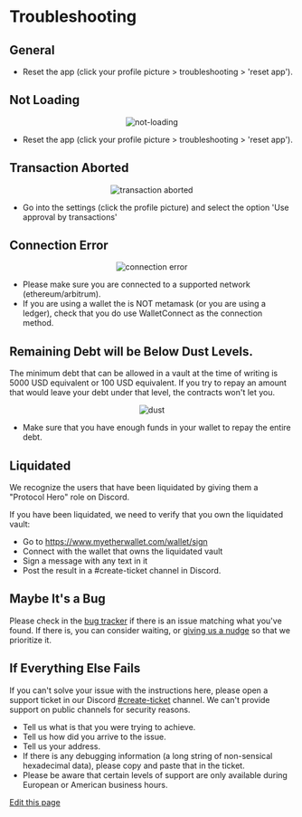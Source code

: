 # Troubleshooting


## General

 - Reset the app (click your profile picture > troubleshooting > 'reset app'). 

## Not Loading

<figure class="image" align = "center">
  <img src="assets/not-loading.png" alt="not-loading" title="not-loading">
</figure>

 - Reset the app (click your profile picture > troubleshooting > 'reset app'). 

## Transaction Aborted

<figure class="image" align = "center">
  <img src="assets/transaction-aborted.png" alt="transaction aborted" title="transaction aborted">
</figure>

 - Go into the settings (click the profile picture) and select the option 'Use approval by transactions' 

## Connection Error

<figure class="image" align = "center">
  <img src="assets/connection-error.png" alt="connection error" title="connection error">
</figure>

 - Please make sure you are connected to a supported network (ethereum/arbitrum).
 - If you are using a wallet the is NOT metamask (or you are using a ledger), check that you do use WalletConnect as the connection method.

## Remaining Debt will be Below Dust Levels.

The minimum debt that can be allowed in a vault at the time of writing is 5000 USD equivalent or 100 USD equivalent. If you try to repay an amount that would leave your debt under that level, the contracts won't let you.

<figure class="image" align = "center">
  <img src="assets/dust.png" alt="dust" title="dust">
</figure>

 - Make sure that you have enough funds in your wallet to repay the entire debt.

## Liquidated

We recognize the users that have been liquidated by giving them a "Protocol Hero" role on Discord.

If you have been liquidated, we need to verify that you own the liquidated vault:
 - Go to https://www.myetherwallet.com/wallet/sign
 - Connect with the wallet that owns the liquidated vault
 - Sign a message with any text in it
 - Post the result in a #create-ticket channel in Discord.

## Maybe It's a Bug

Please check in the [bug tracker](https://github.com/yieldprotocol/bugs/issues) if there is an issue matching what you've found. If there is, you can consider waiting, or [giving us a nudge](https://discord.com/channels/752978124614008945/764135581704781864) so that we prioritize it.

 ## If Everything Else Fails

 If you can't solve your issue with the instructions here, please open a support ticket in our Discord [#create-ticket](https://discord.com/channels/752978124614008945/893209711397195776) channel. We can't provide support on public channels for security reasons.
 - Tell us what is that you were trying to achieve.
 - Tell us how did you arrive to the issue.
 - Tell us your address.
 - If there is any debugging information (a long string of non-sensical hexadecimal data), please copy and paste that in the ticket.
 - Please be aware that certain levels of support are only available during European or American business hours.


[Edit this page](https://github.com/yieldprotocol/docs-v2/edit/main/troubleshooting.md)
